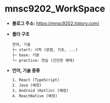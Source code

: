 # mnsc9202_WorkSpace

* __블로그 주소:__ <https://mnsc9202.tistory.com/>
* __폴더 구조__
  ```
  언어, 기술
  ├─ start: 시작 (문법, 기초, ...)
  ├─ base: 기본
  └─ practice: 연습 (간단한 예제)
  ```
* __언어, 기술 종류__

  ```
  1. React (TypeScript)
  2. Java (예정)
  3. Android (Kotlin) (예정)
  4. ReactNative (예정)
  ```
